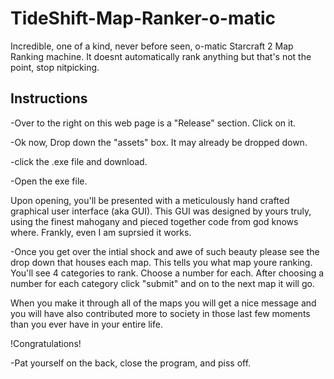 # __TideShift-Map-Ranker-o-matic__
Incredible, one of a kind, never before seen, o-matic Starcraft 2 Map Ranking machine. It doesnt automatically rank anything but that's not the point, stop nitpicking.

## Instructions
-Over to the right on this web page is a "Release" section. Click on it.

-Ok now, Drop down the "assets" box. It may already be dropped down.

-click the .exe file and download.

-Open the exe file.

Upon opening, you'll be presented with a meticulously hand crafted graphical user interface (aka GUI). This GUI was designed by yours truly, using the finest mahogany and pieced together code from god knows where. Frankly, even I am suprsied it works.

-Once you get over the intial shock and awe of such beauty please see the drop down that houses each map. This tells you what map youre ranking. You'll see 4 categories to rank. Choose a number for each.
After choosing a number for each category click "submit" and on to the next map it will go.

When you make it through all of the maps you will get a nice message and you will have also contributed more to society in those last few moments than you ever have in your entire life.

!Congratulations! 

-Pat yourself on the back, close the program, and piss off.
